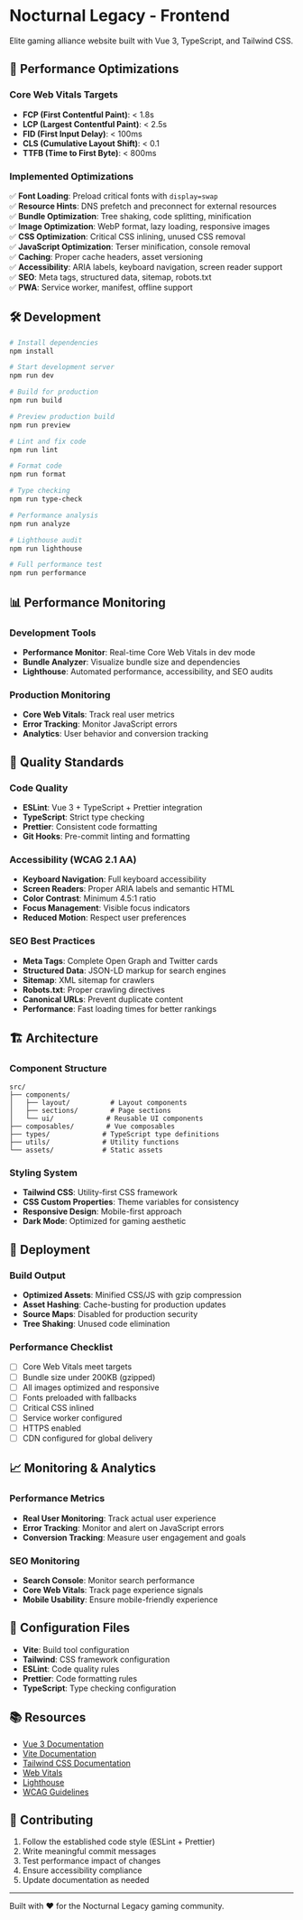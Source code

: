 # Nocturnal Legacy - Frontend

Elite gaming alliance website built with Vue 3, TypeScript, and Tailwind CSS.

## 🚀 Performance Optimizations

### Core Web Vitals Targets
- **FCP (First Contentful Paint)**: < 1.8s
- **LCP (Largest Contentful Paint)**: < 2.5s  
- **FID (First Input Delay)**: < 100ms
- **CLS (Cumulative Layout Shift)**: < 0.1
- **TTFB (Time to First Byte)**: < 800ms

### Implemented Optimizations
✅ **Font Loading**: Preload critical fonts with `display=swap`  
✅ **Resource Hints**: DNS prefetch and preconnect for external resources  
✅ **Bundle Optimization**: Tree shaking, code splitting, minification  
✅ **Image Optimization**: WebP format, lazy loading, responsive images  
✅ **CSS Optimization**: Critical CSS inlining, unused CSS removal  
✅ **JavaScript Optimization**: Terser minification, console removal  
✅ **Caching**: Proper cache headers, asset versioning  
✅ **Accessibility**: ARIA labels, keyboard navigation, screen reader support  
✅ **SEO**: Meta tags, structured data, sitemap, robots.txt  
✅ **PWA**: Service worker, manifest, offline support  

## 🛠️ Development

```bash
# Install dependencies
npm install

# Start development server
npm run dev

# Build for production
npm run build

# Preview production build
npm run preview

# Lint and fix code
npm run lint

# Format code
npm run format

# Type checking
npm run type-check

# Performance analysis
npm run analyze

# Lighthouse audit
npm run lighthouse

# Full performance test
npm run performance
```

## 📊 Performance Monitoring

### Development Tools
- **Performance Monitor**: Real-time Core Web Vitals in dev mode
- **Bundle Analyzer**: Visualize bundle size and dependencies
- **Lighthouse**: Automated performance, accessibility, and SEO audits

### Production Monitoring
- **Core Web Vitals**: Track real user metrics
- **Error Tracking**: Monitor JavaScript errors
- **Analytics**: User behavior and conversion tracking

## 🎯 Quality Standards

### Code Quality
- **ESLint**: Vue 3 + TypeScript + Prettier integration
- **TypeScript**: Strict type checking
- **Prettier**: Consistent code formatting
- **Git Hooks**: Pre-commit linting and formatting

### Accessibility (WCAG 2.1 AA)
- **Keyboard Navigation**: Full keyboard accessibility
- **Screen Readers**: Proper ARIA labels and semantic HTML
- **Color Contrast**: Minimum 4.5:1 ratio
- **Focus Management**: Visible focus indicators
- **Reduced Motion**: Respect user preferences

### SEO Best Practices
- **Meta Tags**: Complete Open Graph and Twitter cards
- **Structured Data**: JSON-LD markup for search engines
- **Sitemap**: XML sitemap for crawlers
- **Robots.txt**: Proper crawling directives
- **Canonical URLs**: Prevent duplicate content
- **Performance**: Fast loading times for better rankings

## 🏗️ Architecture

### Component Structure
```
src/
├── components/
│   ├── layout/          # Layout components
│   ├── sections/        # Page sections
│   └── ui/             # Reusable UI components
├── composables/        # Vue composables
├── types/             # TypeScript type definitions
├── utils/             # Utility functions
└── assets/            # Static assets
```

### Styling System
- **Tailwind CSS**: Utility-first CSS framework
- **CSS Custom Properties**: Theme variables for consistency
- **Responsive Design**: Mobile-first approach
- **Dark Mode**: Optimized for gaming aesthetic

## 🚀 Deployment

### Build Output
- **Optimized Assets**: Minified CSS/JS with gzip compression
- **Asset Hashing**: Cache-busting for production updates
- **Source Maps**: Disabled for production security
- **Tree Shaking**: Unused code elimination

### Performance Checklist
- [ ] Core Web Vitals meet targets
- [ ] Bundle size under 200KB (gzipped)
- [ ] All images optimized and responsive
- [ ] Fonts preloaded with fallbacks
- [ ] Critical CSS inlined
- [ ] Service worker configured
- [ ] HTTPS enabled
- [ ] CDN configured for global delivery

## 📈 Monitoring & Analytics

### Performance Metrics
- **Real User Monitoring**: Track actual user experience
- **Error Tracking**: Monitor and alert on JavaScript errors
- **Conversion Tracking**: Measure user engagement and goals

### SEO Monitoring
- **Search Console**: Monitor search performance
- **Core Web Vitals**: Track page experience signals
- **Mobile Usability**: Ensure mobile-friendly experience

## 🔧 Configuration Files

- **Vite**: Build tool configuration
- **Tailwind**: CSS framework configuration  
- **ESLint**: Code quality rules
- **Prettier**: Code formatting rules
- **TypeScript**: Type checking configuration

## 📚 Resources

- [Vue 3 Documentation](https://vuejs.org/)
- [Vite Documentation](https://vitejs.dev/)
- [Tailwind CSS Documentation](https://tailwindcss.com/)
- [Web Vitals](https://web.dev/vitals/)
- [Lighthouse](https://developers.google.com/web/tools/lighthouse)
- [WCAG Guidelines](https://www.w3.org/WAI/WCAG21/quickref/)

## 🤝 Contributing

1. Follow the established code style (ESLint + Prettier)
2. Write meaningful commit messages
3. Test performance impact of changes
4. Ensure accessibility compliance
5. Update documentation as needed

---

Built with ❤️ for the Nocturnal Legacy gaming community.
